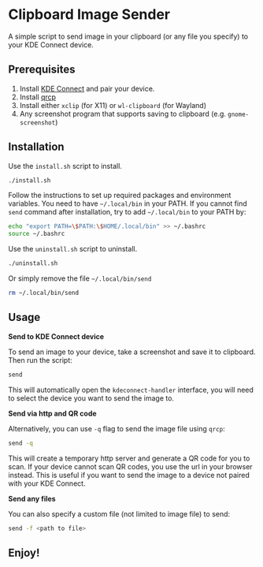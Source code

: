 # Clipboard Image Sender
A simple script to send image in your clipboard (or any file you specify) to your KDE Connect device.

## Prerequisites

1. Install [KDE Connect](https://kde.org/applications/internet/kdeconnect) and pair your device.
2. Install [qrcp](https://github.com/claudiodangelis/qrcp)
3. Install either `xclip` (for X11) or `wl-clipboard` (for Wayland)
4. Any screenshot program that supports saving to clipboard (e.g. `gnome-screenshot`)

## Installation

Use the `install.sh` script to install.

```bash
./install.sh
```

Follow the instructions to set up required packages and environment variables. You need to have `~/.local/bin` in your PATH. If you cannot find `send` command after installation, try to add `~/.local/bin` to your PATH by:

```bash
echo "export PATH=\$PATH:\$HOME/.local/bin" >> ~/.bashrc
source ~/.bashrc
```

Use the `uninstall.sh` script to uninstall.

```bash
./uninstall.sh
```

Or simply remove the file `~/.local/bin/send`

```bash
rm ~/.local/bin/send
```

## Usage

**Send to KDE Connect device**

To send an image to your device, take a screenshot and save it to clipboard. Then run the script:

```bash
send
```

This will automatically open the `kdeconnect-handler` interface, you will need to select the device you want to send the image to.

**Send via http and QR code**

Alternatively, you can use `-q` flag to send the image file using `qrcp`:

```bash
send -q
```

This will create a temporary http server and generate a QR code for you to scan. If your device cannot scan QR codes, you use the url in your browser instead. This is useful if you want to send the image to a device not paired with your KDE Connect. 

**Send any files**

You can also specify a custom file (not limited to image file) to send:

```bash
send -f <path to file>
```

## Enjoy!